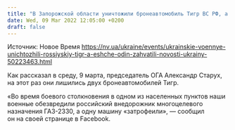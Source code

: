 ```yaml
---
title: "В Запорожской области уничтожили бронеавтомобиль Тигр ВС РФ, а еще один — «затрофеили»"
date: Wed, 09 Mar 2022 12:05:00 +0200
draft: false
---
```

Источник: Новое Время https://nv.ua/ukraine/events/ukrainskie-voennye-unichtozhili-rossiyskiy-tigr-a-eshche-odin-zahvatili-novosti-ukrainy-50223463.html


Как рассказал в среду, 9 марта, председатель ОГА Александр Старух, на этот раз они лишились двух бронеавтомобилей Тигр.

«Во время боевого столкновения в одном из населенных пунктов наши военные обезвредили российский внедорожник многоцелевого назначения ГАЗ-2330, а одну машину «затрофеили», — сообщил он на своей странице в Facebook.
